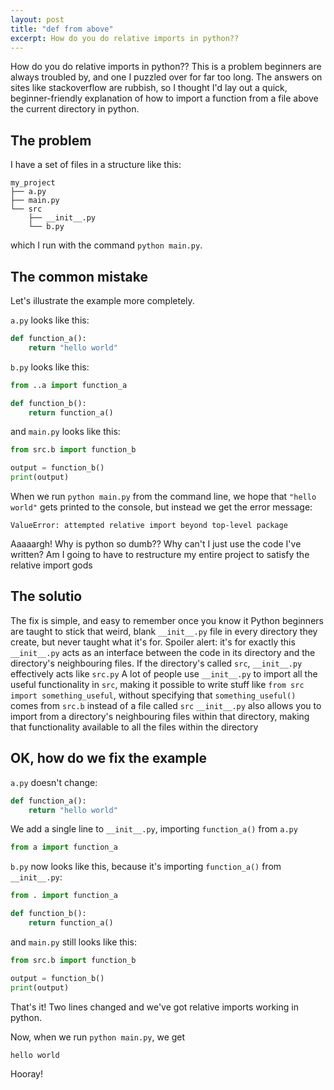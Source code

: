 ```yaml
---
layout: post
title: "def from above"
excerpt: How do you do relative imports in python??
---
```


How do you do relative imports in python?? This is a problem beginners are always troubled by, and one I puzzled over for far too long. The answers on sites like stackoverflow are rubbish, so I thought I'd lay out a quick, beginner-friendly explanation of how to import a function from a file above the current directory in python.

## The problem

I have a set of files in a structure like this:

```
my_project
├── a.py
├── main.py
└── src
    ├── __init__.py
    └── b.py
```

which I run with the command `python main.py`.

## The common mistake

Let's illustrate the example more completely.

`a.py` looks like this:

```python
def function_a():
    return "hello world"
```

`b.py` looks like this:

```python
from ..a import function_a

def function_b():
    return function_a()
```

and `main.py` looks like this:

```python
from src.b import function_b

output = function_b()
print(output)
```

When we run `python main.py` from the command line, we hope that `"hello world"` gets printed to the console, but instead we get the error message:

```
ValueError: attempted relative import beyond top-level package
```

Aaaaargh! Why is python so dumb?? Why can't I just use the code I've written? Am I going to have to restructure my entire project to satisfy the relative import gods
## The solutio
The fix is simple, and easy to remember once you know it
Python beginners are taught to stick that weird, blank `__init__.py` file in every directory they create, but never taught what it's for. Spoiler alert: it's for exactly this
`__init__.py` acts as an interface between the code in its directory and the directory's neighbouring files. If the directory's called `src`, `__init__.py` effectively acts like `src.py`
A lot of people use `__init__.py` to import all the useful functionality in `src`, making it possible to write stuff like `from src import something_useful`, without specifying that `something_useful()` comes from `src.b` instead of a file called `src`
`__init__.py` also allows you to import from a directory's neighbouring files within that directory, making that functionality available to all the files within the directory
## OK, how do we fix the example
`a.py` doesn't change:

```python
def function_a():
    return "hello world"
```

We add a single line to `__init__.py`, importing `function_a()` from `a.py`

```python
from a import function_a
```

`b.py` now looks like this, because it's importing `function_a()` from `__init__.py`:

```python
from . import function_a

def function_b():
    return function_a()
```

and `main.py` still looks like this:

```python
from src.b import function_b

output = function_b()
print(output)
```

That's it! Two lines changed and we've got relative imports working in python.

Now, when we run `python main.py`, we get

```
hello world
```

Hooray!
